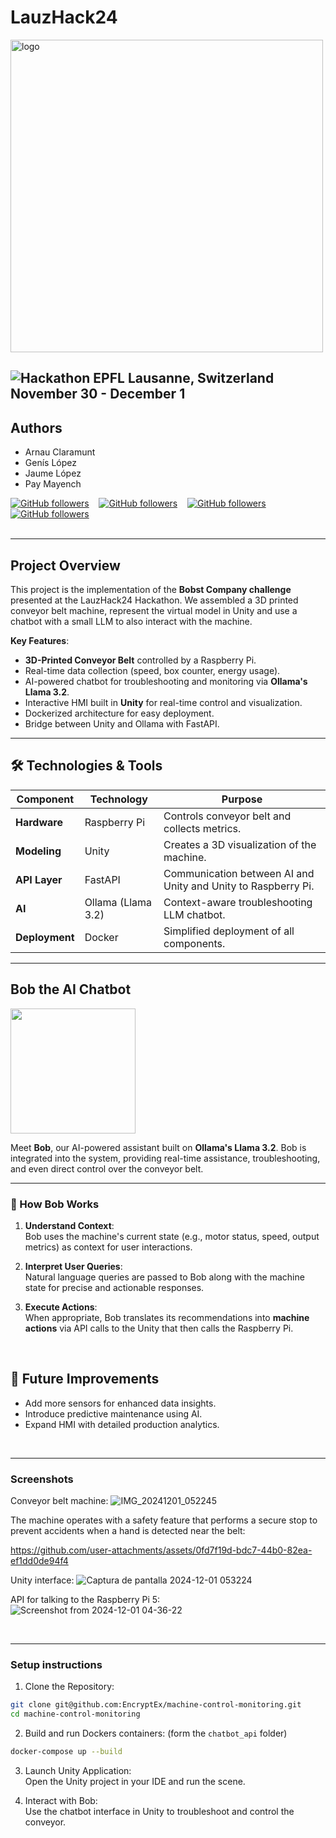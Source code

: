 # LauzHack24

<img src="https://lauzhack.com/images/logo.svg" alt="logo" width="500"/>

![Hackathon](https://lauzhack.com/) EPFL Lausanne, Switzerland<br>
November 30 - December 1
---
## Authors
- Arnau Claramunt
- Genís López
- Jaume López
- Pay Mayench

[![GitHub followers](https://img.shields.io/github/followers/ArnauCS03?label=ArnauCS03)](https://github.com/ArnauCS03) &nbsp;&nbsp; 
[![GitHub followers](https://img.shields.io/github/followers/GenisLopez5?label=GenisLopez5)](https://github.com/GenisLopez5) &nbsp;&nbsp; 
[![GitHub followers](https://img.shields.io/github/followers/EncryptEx?label=EncryptEx)](https://github.com/EncryptEx) &nbsp;&nbsp; 
[![GitHub followers](https://img.shields.io/github/followers/PauMayench?label=PauMayench)](https://github.com/PauMayench) <br><br>


---

## Project Overview

This project is the implementation of the **Bobst Company challenge** presented at the LauzHack24 Hackathon. We assembled a 3D printed conveyor belt machine, represent the virtual model in Unity and use a chatbot with a small LLM to also interact with the machine.

**Key Features**:  
- **3D-Printed Conveyor Belt** controlled by a Raspberry Pi.  
- Real-time data collection (speed, box counter, energy usage).  
- AI-powered chatbot for troubleshooting and monitoring via **Ollama's Llama 3.2**.  
- Interactive HMI built in **Unity** for real-time control and visualization.  
- Dockerized architecture for easy deployment.
- Bridge between Unity and Ollama with FastAPI.


---

## 🛠️ Technologies & Tools  

| **Component**       | **Technology**    | **Purpose**                                   |
|----------------------|-------------------|-----------------------------------------------|
| **Hardware**         | Raspberry Pi      | Controls conveyor belt and collects metrics. |
| **Modeling**         | Unity             | Creates a 3D visualization of the machine.   |
| **API Layer**        | FastAPI           | Communication between AI and Unity and Unity to Raspberry Pi.  |
| **AI**               | Ollama (Llama 3.2)| Context-aware troubleshooting LLM chatbot.   |
| **Deployment**       | Docker            | Simplified deployment of all components.     |

---

## Bob the AI Chatbot  


<img src="https://github.com/user-attachments/assets/aa974f4d-28fc-481a-b16a-9a7cf045e1f4" width="200"/>

Meet **Bob**, our AI-powered assistant built on **Ollama's Llama 3.2**. Bob is integrated into the system, providing real-time assistance, troubleshooting, and even direct control over the conveyor belt.

---

### 🧠 How Bob Works  

1. **Understand Context**:  
   Bob uses the machine's current state (e.g., motor status, speed, output metrics) as context for user interactions.

2. **Interpret User Queries**:  
   Natural language queries are passed to Bob along with the machine state for precise and actionable responses.

3. **Execute Actions**:  
   When appropriate, Bob translates its recommendations into **machine actions** via API calls to the Unity that then calls the Raspberry Pi.


<br>


## 🔮 Future Improvements
- Add more sensors for enhanced data insights.
- Introduce predictive maintenance using AI.
- Expand HMI with detailed production analytics.

<br>

---

### Screenshots

Conveyor belt machine:
![IMG_20241201_052245](https://github.com/user-attachments/assets/67cafee9-7007-4c13-ad16-447935e2a4e8)

The machine operates with a safety feature that performs a secure stop to prevent accidents when a hand is detected near the belt:


https://github.com/user-attachments/assets/0fd7f19d-bdc7-44b0-82ea-ef1dd0de94f4



Unity interface:
![Captura de pantalla 2024-12-01 053224](https://github.com/user-attachments/assets/4420ee48-a3d1-4933-90aa-e8e651c81920)


API for talking to the Raspberry Pi 5:
![Screenshot from 2024-12-01 04-36-22](https://github.com/user-attachments/assets/71442875-a2fd-4d2d-a9a7-f798587fd7a7)



<br>

---

### Setup instructions

1. Clone the Repository:  
```bash
git clone git@github.com:EncryptEx/machine-control-monitoring.git
cd machine-control-monitoring
```

2. Build and run Dockers containers: (form the `chatbot_api` folder)
```bash
docker-compose up --build
```

3. Launch Unity Application:<br>
Open the Unity project in your IDE and run the scene.

4. Interact with Bob:<br>
Use the chatbot interface in Unity to troubleshoot and control the conveyor.


<br><br>
